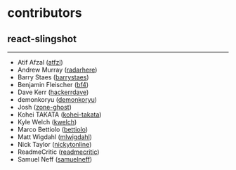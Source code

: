 # contributors

## react-slingshot

---

-   Atif Afzal ([atfzl](https://github.com/atfzl))
-   Andrew Murray ([radarhere](https://github.com/radarhere))
-   Barry Staes ([barrystaes](https://github.com/barrystaes))
-   Benjamin Fleischer ([bf4](https://github.com/bf4))
-   Dave Kerr ([hackerrdave](https://github.com/hackerrdave))
-   demonkoryu ([demonkoryu](https://github.com/demonkoryu))
-   Josh ([zone-ghost](https://github.com/zone-ghost))
-   Kohei TAKATA ([kohei-takata](https://github.com/kohei-takata))
-   Kyle Welch ([kwelch](https://github.com/kwelch))
-   Marco Bettiolo ([bettiolo](https://github.com/bettiolo))
-   Matt Wigdahl ([mlwigdahl](https://github.com/mlwigdahl))
-   Nick Taylor ([nickytonline](https://github.com/nickytonline))
-   ReadmeCritic ([readmecritic](https://github.com/readmecritic))
-   Samuel Neff ([samuelneff](https://github.com/samuelneff))

